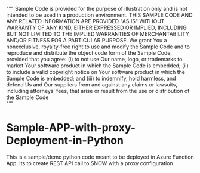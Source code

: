 """
Sample Code is provided for the purpose of illustration only and is not intended to be used in a production environment. 
THIS SAMPLE CODE AND ANY RELATED INFORMATION ARE PROVIDED "AS IS" WITHOUT WARRANTY OF ANY KIND, 
EITHER EXPRESSED OR IMPLIED, INCLUDING BUT NOT LIMITED TO THE IMPLIED WARRANTIES OF MERCHANTABILITY AND/OR FITNESS FOR A PARTICULAR PURPOSE. 
We grant You a nonexclusive, royalty-free right to use and modify the Sample Code and to reproduce and distribute the object code form of the Sample Code, 
provided that you agree: 
(i) to not use Our name, logo, or trademarks to market Your software product in which the Sample Code is embedded; 
(ii) to include a valid copyright notice on Your software product in which the Sample Code is embedded; and 
(iii) to indemnify, hold harmless, and defend Us and Our suppliers from and against any claims or lawsuits, 
including attorneys’ fees, that arise or result from the use or distribution of the Sample Code    
"""
# Sample-APP-with-proxy-Deployment-in-Python
This is a sample/demo python code meant to be deployed in Azure Function App. Its to create REST API call to SNOW with a proxy configuration 
